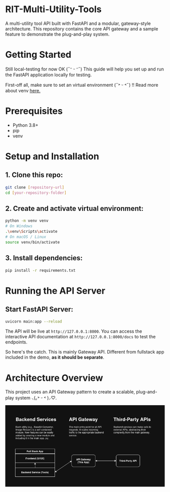 # RIT-Multi-Utility-Tools
A multi-utility tool API built with FastAPI and a modular, gateway-style architecture. This repository contains the core API gateway and a sample feature to demonstrate the plug-and-play system.

# Getting Started 
Still local-testing for now OK (˶ᵔ ᵕ ᵔ˶)
This guide will help you set up and run the FastAPI application locally for testing.

First-off all, make sure to set an virtual environment (˶˃ ᵕ ˂˶) !!
Read more about venv [here.](https://docs.python.org/3/library/venv.html)

# Prerequisites
- Python 3.8+
- pip
- venv

# Setup and Installation

## 1. Clone this repo:
```bash
git clone [repository-url]
cd [your-repository-folder]
```

## 2. Create and activate virtual environment:
```bash
python -m venv venv
# On Windows
.\venv\Scripts\activate
# On macOS / Linux
source venv/bin/activate
```

## 3. Install dependencies:
```bash
pip install -r requirements.txt
```

# Running the API Server
## Start FastAPI Server:
```bash
uvicorn main:app --reload
```

The API will be live at `http://127.0.0.1:8000`. You can access the interactive API documentation at `http://127.0.0.1:8000/docs` to test the endpoints.

So here's the catch.
This is mainly Gateway API. Different from fullstack app included in the demo, **as it should be separate**.

# Architecture Overview
This project uses an API Gateway pattern to create a scalable, plug-and-play system ⸜(｡˃ ᵕ ˂ )⸝♡.

![Architecture Overwiew Image](architecture.png)